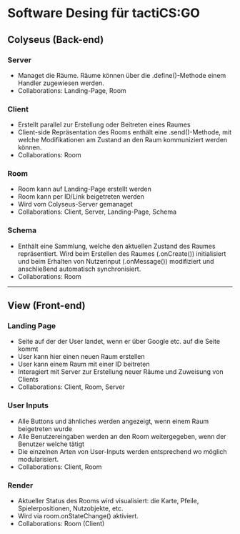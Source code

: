 # Software Desing für tactiCS:GO

<!--
[Beschreiben Sie hier die intendierte Code-Struktur Ihrer Anwendung. Notieren Sie wesentliche Module oder Konzepte, entlang derer sich Ihre Anwendung strukturieren lässt. Gehen Sie dabei auch auf grundlegende Architekturen, z.B. die Unterscheidung von Server- und Client-Anwendung ein und beschreiben Sie die Art und Weise, wie Teilkomponenten miteinander kommunizieren werden. Entwerfen Sie Strukturen und Vorgaben für zentrale Datenobjekte und geben Sie an, welche Teilbereiche der Anwendung unter Verwendung externe APIs oder Bibliotheken umgesetzt werden sollen. Erweitern und Überarbeiten Sie dieses Dokument im Verlauf des Projektes. Hier soll stets eine aktuelle Dokumentation des aktuell geplanten bzw. umgesetzten Software Designs einsehbar sein.]
-->

## Colyseus (Back-end)
### Server
- Managet die Räume. Räume können über die .define()-Methode einem Handler zugewiesen werden.
- Collaborations: Landing-Page, Room

### Client
- Erstellt parallel zur Erstellung oder Beitreten eines Raumes
- Client-side Repräsentation des Rooms enthält eine .send()-Methode, mit welche Modifikationen am Zustand an den Raum kommuniziert werden können.
- Collaborations: Room

### Room
- Room kann auf Landing-Page erstellt werden
- Room kann per ID/Link beigetreten werden
- Wird vom Colyseus-Server gemanaget
- Collaborations: Client, Server, Landing-Page, Schema
  
### Schema
- Enthält eine Sammlung, welche den aktuellen Zustand des Raumes repräsentiert. Wird beim Erstellen des Raumes (.onCreate()) initialisiert und beim Erhalten von Nutzerinput (.onMessage()) modifiziert und anschließend automatisch synchronisiert.
- Collaborations: Room
<!--
### User
- managet einen einzelnen Nutzer 
- Collobarations: Client 
-->
___
## View (Front-end)
### Landing Page
- Seite auf der der User landet, wenn er über Google etc. auf die Seite kommt
- User kann hier einen neuen Raum erstellen
- User kann einem Raum mit einer ID beitreten
- Interagiert mit Server zur Erstellung neuer Räume und Zuweisung von Clients
- Collaborations: Client, Room, Server

### User Inputs
- Alle Buttons und ähnliches werden angezeigt, wenn einem Raum beigetreten wurde
- Alle Benutzereingaben werden an den Room weitergegeben, wenn der Benutzer welche tätigt
- Die einzelnen Arten von User-Inputs werden entsprechend wo möglich modularisiert.
- Collaborations: Client, Room

### Render
- Aktueller Status des Rooms wird visualisiert: die Karte, Pfeile, Spielerpositionen, Nutzobjekte, etc.
- Wird via room.onStateChange() aktiviert.
- Collaborations: Room (Client)